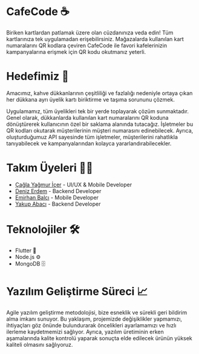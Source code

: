 # CafeCode ☕

Biriken kartlardan patlamak üzere olan
cüzdanınıza veda edin! Tüm kartlarınıza tek
uygulamadan erişebilirsiniz. Mağazalarda
kullanılan kart numaralarını QR kodlara çeviren
CafeCode ile favori kafelerinizin kampanyalarına
erişmek için QR kodu okutmanız yeterli.
<br>
# Hedefimiz 🎯
Amacımız, kahve dükkanlarının çeşitliliği ve fazlalığı nedeniyle ortaya çıkan her
dükkana ayrı üyelik kartı biriktirme ve taşıma sorununu çözmek.

Uygulamamız, tüm üyelikleri tek bir yerde toplayarak çözüm sunmaktadır. Genel
olarak, dükkanlarda kullanılan kart numaralarını QR koduna dönüştürerek kullanıcının
özel bir saklama alanında tutacağız. İşletmeler bu QR kodları okutarak müşterilerinin
müşteri numarasını edinebilecek. Ayrıca, oluşturduğumuz API sayesinde tüm işletmeler,
müşterilerini rahatlıkla tanıyabilecek ve kampanyalarından kolayca
yararlandırabilecekler.

# Takım Üyeleri 👨‍💻
- [Çağla Yağmur İçer](https://github.com/caglayagmuricerr) - UI/UX & Mobile Developer
- [Deniz Erdem](https://github.com/deniz7erdem) - Backend Developer
- [Emirhan Balcı](https://github.com/EmirhanBalcii) - Mobile Developer
- [Yakup Abacı](https://github.com/Yakup-Abaci) - Backend Developer

# Teknolojiler 🛠️
- Flutter 📱
- Node.js ⚙
- MongoDB 🗄️

# Yazılım Geliştirme Süreci 📈
Agile yazılım geliştirme metodolojisi, bize esneklik ve sürekli geri bildirim alma imkanı sunuyor. Bu yaklaşım, projemizde değişiklikler yapmamızı, ihtiyaçları göz önünde bulundurarak öncelikleri ayarlamamızı ve hızlı ilerleme kaydetmemizi sağlıyor. Ayrıca, yazılım üretiminin erken aşamalarında kalite kontrolü yaparak sonuçta elde edilecek ürünün yüksek kaliteli olmasını sağlıyoruz.